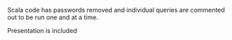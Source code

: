 Scala code has passwords removed and individual queries are commented out to be run one and at a time.

Presentation is included
